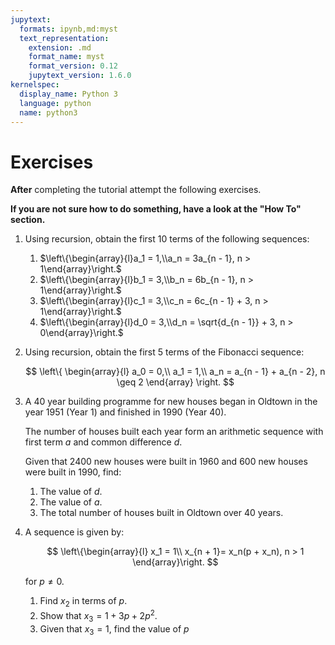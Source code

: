 ```yaml
---
jupytext:
  formats: ipynb,md:myst
  text_representation:
    extension: .md
    format_name: myst
    format_version: 0.12
    jupytext_version: 1.6.0
kernelspec:
  display_name: Python 3
  language: python
  name: python3
---
```


# Exercises

**After** completing the tutorial attempt the following exercises.

**If you are not sure how to do something, have a look at the "How To" section.**

1. Using recursion, obtain the first 10 terms of the following sequences:
   1. $\left\{\begin{array}{l}a_1 = 1,\\a_n = 3a_{n - 1}, n > 1\end{array}\right.$
   2. $\left\{\begin{array}{l}b_1 = 3,\\b_n = 6b_{n - 1}, n > 1\end{array}\right.$
   3. $\left\{\begin{array}{l}c_1 = 3,\\c_n = 6c_{n - 1} + 3, n > 1\end{array}\right.$
   4. $\left\{\begin{array}{l}d_0 = 3,\\d_n = \sqrt{d_{n - 1}} + 3, n > 0\end{array}\right.$
2. Using recursion, obtain the first 5 terms of the Fibonacci sequence:

   $$
   \left\{
       \begin{array}{l}
           a_0 = 0,\\
           a_1 = 1,\\
           a_n = a_{n - 1} + a_{n - 2}, n \geq 2
       \end{array}
   \right.
   $$

3. A 40 year building programme for new houses began in Oldtown in the year 1951 (Year 1) and finished in 1990 (Year 40).

   The number of houses built each year form an arithmetic sequence with first term $a$ and common difference $d$.

   Given that 2400 new houses were built in 1960 and 600 new houses were built in 1990, find:

   1. The value of $d$.
   2. The value of $a$.
   3. The total number of houses built in Oldtown over 40 years.

4. A sequence is given by:

   $$
       \left\{\begin{array}{l}
       x_1 = 1\\
       x_{n + 1}= x_n(p + x_n), n > 1
       \end{array}\right.
   $$

   for $p\ne0$.

   1. Find $x_2$ in terms of $p$.
   2. Show that $x_3=1+3p+2p^2$.
   3. Given that $x_3=1$, find the value of $p$
